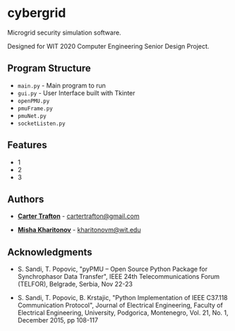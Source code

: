 # cybergrid

Microgrid security simulation software.

Designed for WIT 2020 Computer Engineering Senior Design Project. 


## Program Structure
- ``main.py`` - Main program to run
- ``gui.py`` - User Interface built with Tkinter
- ``openPMU.py``
- ``pmuFrame.py``
- ``pmuNet.py``
- ``socketListen.py``

## Features
- 1
- 2
- 3

## Authors

* [**Carter Trafton**](https://github.com/cartertrafton) - cartertrafton@gmail.com

* [**Misha Kharitonov**](https://github.com/mishakh) - kharitonovm@wit.edu


## Acknowledgments

* S. Sandi, T. Popovic, "pyPMU – Open Source Python Package for Synchrophasor Data Transfer", 
    IEEE 24th Telecommunications Forum (TELFOR), Belgrade, Serbia, Nov 22-23

* S. Sandi, T. Popovic, B. Krstajic, "Python Implementation of IEEE C37.118 Communication Protocol", 
    Journal of Electrical Engineering, Faculty of Electrical Engineering, University, Podgorica, Montenegro,
    Vol. 21, No. 1, December 2015, pp 108-117
